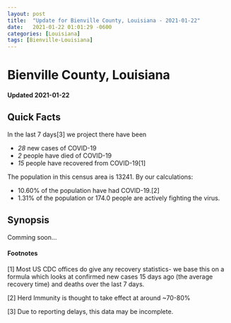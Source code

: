 ```yaml
---
layout: post
title:  "Update for Bienville County, Louisiana - 2021-01-22"
date:   2021-01-22 01:01:29 -0600
categories: [Louisiana]
tags: [Bienville-Louisiana]
---
```


# Bienville County, Louisiana
#### Updated 2021-01-22

## Quick Facts

In the last 7 days[3] we project there have been
- *28* new cases of COVID-19
- *2* people have died of COVID-19
- *15* people have recovered from COVID-19[1]

The population in this census area is 13241. By our calculations:
- 10.60% of the population have had COVID-19.[2]
- 1.31% of the population or 174.0 people are actively fighting the virus.

## Synopsis

Comming soon...


#### Footnotes

[1] Most US CDC offices do give any recovery statistics- we base this on a formula which looks at confirmed new cases
15 days ago (the average recovery time) and deaths over the last 7 days.

[2] Herd Immunity is thought to take effect at around ~70-80%

[3] Due to reporting delays, this data may be incomplete.
 
    